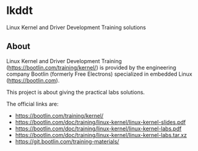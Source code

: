 # lkddt
Linux Kernel and Driver Development Training solutions

About
-----

Linux Kernel and Driver Development Training (https://bootlin.com/training/kernel/) is
provided by the engineering company Bootlin (formerly Free Electrons) specialized in
embedded Linux (https://bootlin.com). 

This project is about giving the practical labs solutions.

The official links are:

* https://bootlin.com/training/kernel/
* https://bootlin.com/doc/training/linux-kernel/linux-kernel-slides.pdf
* https://bootlin.com/doc/training/linux-kernel/linux-kernel-labs.pdf
* https://bootlin.com/doc/training/linux-kernel/linux-kernel-labs.tar.xz
* https://git.bootlin.com/training-materials/
